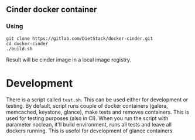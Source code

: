 ## Cinder docker container

### Using

```
git clone https://gitlab.com/DietStack/docker-cinder.git
cd docker-cinder
./build.sh
```
Result will be cinder image in a local image registry.

# Development
There is a script called `test.sh`. This can be used either for development or testing. By default, script runs couple of docker containers (galera, memcached, keystone, glance), make tests and removes containers. This is used for testing purposes (also in CI).
When you run the script with parameter noclean, it'll build environment, runs all tests and leave all dockers running. This is usefol for development of glance containers.

